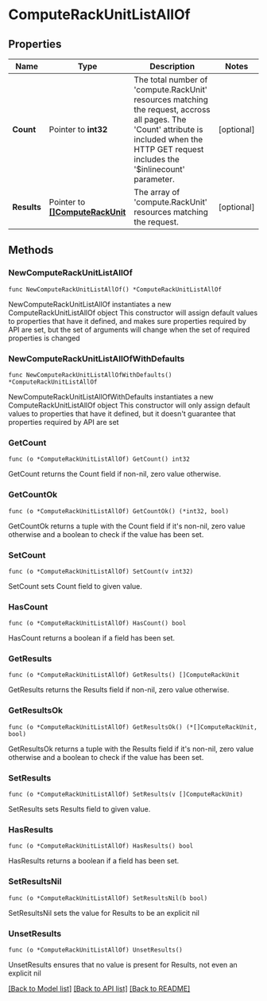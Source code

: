 # ComputeRackUnitListAllOf

## Properties

Name | Type | Description | Notes
------------ | ------------- | ------------- | -------------
**Count** | Pointer to **int32** | The total number of &#39;compute.RackUnit&#39; resources matching the request, accross all pages. The &#39;Count&#39; attribute is included when the HTTP GET request includes the &#39;$inlinecount&#39; parameter. | [optional] 
**Results** | Pointer to [**[]ComputeRackUnit**](compute.RackUnit.md) | The array of &#39;compute.RackUnit&#39; resources matching the request. | [optional] 

## Methods

### NewComputeRackUnitListAllOf

`func NewComputeRackUnitListAllOf() *ComputeRackUnitListAllOf`

NewComputeRackUnitListAllOf instantiates a new ComputeRackUnitListAllOf object
This constructor will assign default values to properties that have it defined,
and makes sure properties required by API are set, but the set of arguments
will change when the set of required properties is changed

### NewComputeRackUnitListAllOfWithDefaults

`func NewComputeRackUnitListAllOfWithDefaults() *ComputeRackUnitListAllOf`

NewComputeRackUnitListAllOfWithDefaults instantiates a new ComputeRackUnitListAllOf object
This constructor will only assign default values to properties that have it defined,
but it doesn't guarantee that properties required by API are set

### GetCount

`func (o *ComputeRackUnitListAllOf) GetCount() int32`

GetCount returns the Count field if non-nil, zero value otherwise.

### GetCountOk

`func (o *ComputeRackUnitListAllOf) GetCountOk() (*int32, bool)`

GetCountOk returns a tuple with the Count field if it's non-nil, zero value otherwise
and a boolean to check if the value has been set.

### SetCount

`func (o *ComputeRackUnitListAllOf) SetCount(v int32)`

SetCount sets Count field to given value.

### HasCount

`func (o *ComputeRackUnitListAllOf) HasCount() bool`

HasCount returns a boolean if a field has been set.

### GetResults

`func (o *ComputeRackUnitListAllOf) GetResults() []ComputeRackUnit`

GetResults returns the Results field if non-nil, zero value otherwise.

### GetResultsOk

`func (o *ComputeRackUnitListAllOf) GetResultsOk() (*[]ComputeRackUnit, bool)`

GetResultsOk returns a tuple with the Results field if it's non-nil, zero value otherwise
and a boolean to check if the value has been set.

### SetResults

`func (o *ComputeRackUnitListAllOf) SetResults(v []ComputeRackUnit)`

SetResults sets Results field to given value.

### HasResults

`func (o *ComputeRackUnitListAllOf) HasResults() bool`

HasResults returns a boolean if a field has been set.

### SetResultsNil

`func (o *ComputeRackUnitListAllOf) SetResultsNil(b bool)`

 SetResultsNil sets the value for Results to be an explicit nil

### UnsetResults
`func (o *ComputeRackUnitListAllOf) UnsetResults()`

UnsetResults ensures that no value is present for Results, not even an explicit nil

[[Back to Model list]](../README.md#documentation-for-models) [[Back to API list]](../README.md#documentation-for-api-endpoints) [[Back to README]](../README.md)


